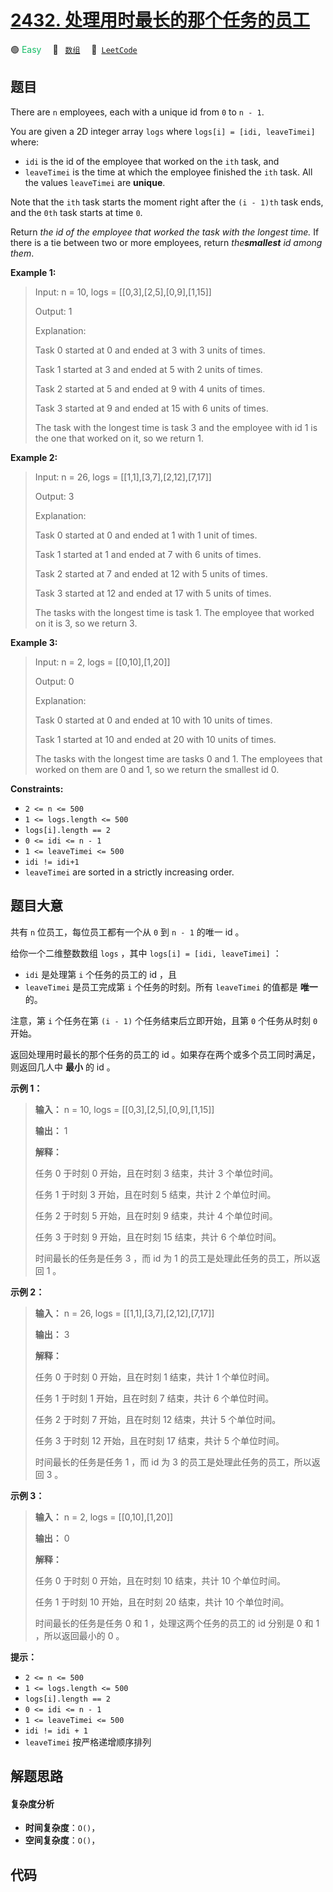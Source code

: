 # [2432. 处理用时最长的那个任务的员工](https://leetcode.com/problems/the-employee-that-worked-on-the-longest-task)

🟢 <font color=#15bd66>Easy</font>&emsp; 🔖&ensp; [`数组`](/leetcode/outline/tag/array.md)&emsp; 🔗&ensp;[`LeetCode`](https://leetcode.com/problems/the-employee-that-worked-on-the-longest-task)


## 题目

There are `n` employees, each with a unique id from `0` to `n - 1`.

You are given a 2D integer array `logs` where `logs[i] = [idi, leaveTimei]`
where:

  * `idi` is the id of the employee that worked on the `ith` task, and
  * `leaveTimei` is the time at which the employee finished the `ith` task. All the values `leaveTimei` are **unique**.

Note that the `ith` task starts the moment right after the `(i - 1)th` task
ends, and the `0th` task starts at time `0`.

Return _the id of the employee that worked the task with the longest time._ If
there is a tie between two or more employees, return _the**smallest** id among
them_.



**Example 1:**

> Input: n = 10, logs = [[0,3],[2,5],[0,9],[1,15]]
> 
> Output: 1
> 
> Explanation: 
> 
> Task 0 started at 0 and ended at 3 with 3 units of times.
> 
> Task 1 started at 3 and ended at 5 with 2 units of times.
> 
> Task 2 started at 5 and ended at 9 with 4 units of times.
> 
> Task 3 started at 9 and ended at 15 with 6 units of times.
> 
> The task with the longest time is task 3 and the employee with id 1 is the one that worked on it, so we return 1.

**Example 2:**

> Input: n = 26, logs = [[1,1],[3,7],[2,12],[7,17]]
> 
> Output: 3
> 
> Explanation: 
> 
> Task 0 started at 0 and ended at 1 with 1 unit of times.
> 
> Task 1 started at 1 and ended at 7 with 6 units of times.
> 
> Task 2 started at 7 and ended at 12 with 5 units of times.
> 
> Task 3 started at 12 and ended at 17 with 5 units of times.
> 
> The tasks with the longest time is task 1. The employee that worked on it is 3, so we return 3.

**Example 3:**

> Input: n = 2, logs = [[0,10],[1,20]]
> 
> Output: 0
> 
> Explanation: 
> 
> Task 0 started at 0 and ended at 10 with 10 units of times.
> 
> Task 1 started at 10 and ended at 20 with 10 units of times.
> 
> The tasks with the longest time are tasks 0 and 1. The employees that worked on them are 0 and 1, so we return the smallest id 0.

**Constraints:**

  * `2 <= n <= 500`
  * `1 <= logs.length <= 500`
  * `logs[i].length == 2`
  * `0 <= idi <= n - 1`
  * `1 <= leaveTimei <= 500`
  * `idi != idi+1`
  * `leaveTimei` are sorted in a strictly increasing order.


## 题目大意

共有 `n` 位员工，每位员工都有一个从 `0` 到 `n - 1` 的唯一 id 。

给你一个二维整数数组 `logs` ，其中 `logs[i] = [idi, leaveTimei]` ：

  * `idi` 是处理第 `i` 个任务的员工的 id ，且
  * `leaveTimei` 是员工完成第 `i` 个任务的时刻。所有 `leaveTimei` 的值都是 **唯一** 的。

注意，第 `i` 个任务在第 `(i - 1)` 个任务结束后立即开始，且第 `0` 个任务从时刻 `0` 开始。

返回处理用时最长的那个任务的员工的 id 。如果存在两个或多个员工同时满足，则返回几人中 **最小** 的 id 。



**示例 1：**

> 
> 
> 
> 
> 
> **输入：** n = 10, logs = [[0,3],[2,5],[0,9],[1,15]]
> 
> **输出：** 1
> 
> **解释：**
> 
> 任务 0 于时刻 0 开始，且在时刻 3 结束，共计 3 个单位时间。
> 
> 任务 1 于时刻 3 开始，且在时刻 5 结束，共计 2 个单位时间。
> 
> 任务 2 于时刻 5 开始，且在时刻 9 结束，共计 4 个单位时间。
> 
> 任务 3 于时刻 9 开始，且在时刻 15 结束，共计 6 个单位时间。
> 
> 时间最长的任务是任务 3 ，而 id 为 1 的员工是处理此任务的员工，所以返回 1 。
> 
> 

**示例 2：**

> 
> 
> 
> 
> 
> **输入：** n = 26, logs = [[1,1],[3,7],[2,12],[7,17]]
> 
> **输出：** 3
> 
> **解释：**
> 
> 任务 0 于时刻 0 开始，且在时刻 1 结束，共计 1 个单位时间。
> 
> 任务 1 于时刻 1 开始，且在时刻 7 结束，共计 6 个单位时间。
> 
> 任务 2 于时刻 7 开始，且在时刻 12 结束，共计 5 个单位时间。
> 
> 任务 3 于时刻 12 开始，且在时刻 17 结束，共计 5 个单位时间。
> 
> 时间最长的任务是任务 1 ，而 id 为 3 的员工是处理此任务的员工，所以返回 3 。
> 
> 

**示例 3：**

> 
> 
> 
> 
> 
> **输入：** n = 2, logs = [[0,10],[1,20]]
> 
> **输出：** 0
> 
> **解释：**
> 
> 任务 0 于时刻 0 开始，且在时刻 10 结束，共计 10 个单位时间。
> 
> 任务 1 于时刻 10 开始，且在时刻 20 结束，共计 10 个单位时间。
> 
> 时间最长的任务是任务 0 和 1 ，处理这两个任务的员工的 id 分别是 0 和 1 ，所以返回最小的 0 。
> 
> 



**提示：**

  * `2 <= n <= 500`
  * `1 <= logs.length <= 500`
  * `logs[i].length == 2`
  * `0 <= idi <= n - 1`
  * `1 <= leaveTimei <= 500`
  * `idi != idi + 1`
  * `leaveTimei` 按严格递增顺序排列


## 解题思路

#### 复杂度分析

- **时间复杂度**：`O()`，
- **空间复杂度**：`O()`，

## 代码

```javascript

```